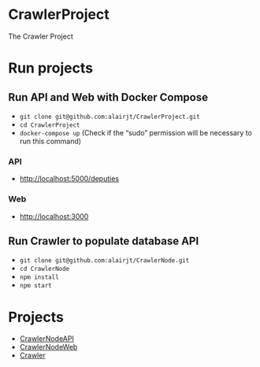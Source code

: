 # CrawlerProject
The Crawler Project

# Run projects

## Run API and Web with Docker Compose
- `git clone git@github.com:alairjt/CrawlerProject.git`
- `cd CrawlerProject`
- `docker-compose up` (Check if the “sudo” permission will be necessary to run this command)

### API
- [http://localhost:5000/deputies](http://localhost:5000/deputies)

### Web
- [http://localhost:3000](http://localhost:3000)

## Run Crawler to populate database API
- `git clone git@github.com:alairjt/CrawlerNode.git`
- `cd CrawlerNode`
- `npm install`
- `npm start`

# Projects
- [CrawlerNodeAPI](https://github.com/alairjt/CrawlerNodeAPI)
- [CrawlerNodeWeb](https://github.com/alairjt/CrawlerNodeWeb)
- [Crawler](https://github.com/alairjt/CrawlerNode)